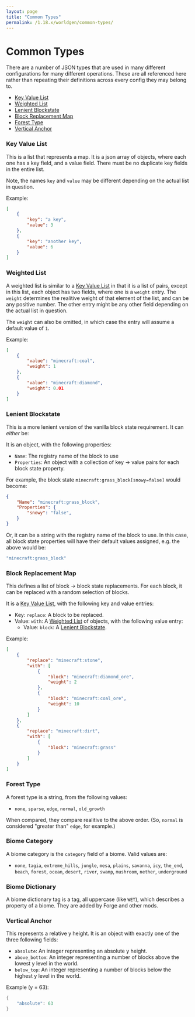 ```yaml
---
layout: page
title: "Common Types"
permalink: /1.18.x/worldgen/common-types/
---
```


# Common Types

There are a number of JSON types that are used in many different configurations for many different operations. These are all referenced here rather than repeating their definitions across every config they may belong to.

- [Key Value List](#key-value-list)
- [Weighted List](#weighted-list)
- [Lenient Blockstate](#lenient-blockstate)
- [Block Replacement Map](#block-replacement-map)
- [Forest Type](#forest-type)
- [Vertical Anchor](#vertical-anchor)

### Key Value List

This is a list that represents a map. It is a json array of objects, where each one has a key field, and a value field. There must be no duplicate key fields in the entire list.

Note, the names `key` and `value` may be different depending on the actual list in question.

Example:

```json
[
    {
        "key": "a key",
        "value": 3
    },
    {
        "key": "another key",
        "value": 6
    }
]
```

### Weighted List

A weighted list is similar to a [Key Value List](#key-value-list) in that it is a list of pairs, except in this list, each object has two fields, where one is a `weight` entry. The `weight` determines the realitive weight of that element of the list, and can be any positive number. The other entry might be any other field depending on the actual list in question.

The `weight` can also be omitted, in which case the entry will assume a default value of `1`.

Example:

```json
[
    {
        "value": "minecraft:coal",
        "weight": 1
    },
    {
        "value": "minecraft:diamond",
        "weight": 0.01
    }
]
```

### Lenient Blockstate

This is a more lenient version of the vanilla block state requirement. It can *either* be:

It is an object, with the following properties:

- `Name`: The registry name of the block to use
- `Properties`: An object with a collection of key -> value pairs for each block state property.

For example, the block state `minecraft:grass_block[snowy=false]` would become:

```json
{
    "Name": "minecraft:grass_block",
    "Properties": {
        "snowy": "false",
    }
}
```

Or, it can be a string with the registry name of the block to use. In this case, all block state properties will have their default values assigned, e.g. the above would be:

```java
"minecraft:grass_block"
```

### Block Replacement Map

This defines a list of block -> block state replacements. For each block, it can be replaced with a random selection of blocks.

It is a [Key Value List](#key-value-list), with the following key and value entries:

- Key: `replace`: A block to be replaced.
- Value: `with`: A [Weighted List](#weighted-list) of objects, with the following value entry:
  - Value: `block`: A [Lenient Blockstate](#lenient-blockstate).

Example:

```json
[
    {
        "replace": "minecraft:stone",
        "with": [
            {
                "block": "minecraft:diamond_ore",
                "weight": 2
            },
            {
                "block": "minecraft:coal_ore",
                "weight": 10
            }
        ]
    },
    {
        "replace": "minecraft:dirt",
        "with": [
            {
                "block": "minecraft:grass"
            }
        ]
    }
]
```

### Forest Type

A forest type is a string, from the following values:

- `none`, `sparse`, `edge`, `normal`, `old_growth`

When compared, they compare realitive to the above order. (So, `normal` is considered "greater than" `edge`, for example.)


### Biome Category

A biome category is the `category` field of a biome. Valid values are:

- `none`, `tagia`, `extreme_hills`, `jungle`, `mesa`, `plains`, `savanna`, `icy`, `the_end`, `beach`, `forest`, `ocean`, `desert`, `river`, `swamp`, `mushroom`, `nether`, `underground`

### Biome Dictionary

A biome dictionary tag is a tag, all uppercase (like `WET`), which describes a property of a biome. They are added by Forge and other mods.

### Vertical Anchor

This represents a relative y height. It is an object with exactly one of the three following fields:

- `absolute`: An integer representing an absolute y height.
- `above_bottom`: An integer representing a number of blocks above the lowest y level in the world.
- `below_top`: An integer representing a number of blocks below the highest y level in the world.

Example (y = 63):
```java
{
    "absolute": 63
}
```